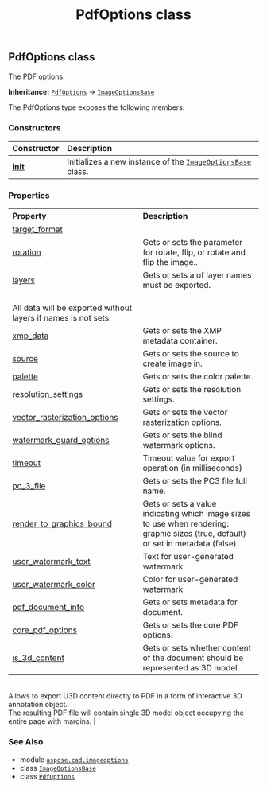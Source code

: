 ﻿---
title: PdfOptions class
second_title: Aspose.CAD for Python via .NET API References
description: 
type: docs
weight: 280
url: /python-net/aspose.cad.imageoptions/pdfoptions/
is_root: false
---

## PdfOptions class

The PDF options.



**Inheritance:** [`PdfOptions`](/cad/python-net/aspose.cad.imageoptions/pdfoptions) → 
[`ImageOptionsBase`](/cad/python-net/aspose.cad.imageoptions/imageoptionsbase)



The PdfOptions type exposes the following members:

### Constructors
| Constructor | Description |
| :- | :- |
| [__init__](/cad/python-net/aspose.cad.imageoptions/pdfoptions/__init__/#) | Initializes a new instance of the [`ImageOptionsBase`](/cad/python-net/aspose.cad.imageoptions/imageoptionsbase) class. |


### Properties
| Property | Description |
| :- | :- |
| [target_format](/cad/python-net/aspose.cad.imageoptions/pdfoptions/target_format) |  |
| [rotation](/cad/python-net/aspose.cad.imageoptions/pdfoptions/rotation) | Gets or sets the parameter for rotate, flip, or rotate and flip the image.. |
| [layers](/cad/python-net/aspose.cad.imageoptions/pdfoptions/layers) | Gets or sets a of layer names must be exported.<br/>All data will be exported without layers if names is not sets. |
| [xmp_data](/cad/python-net/aspose.cad.imageoptions/pdfoptions/xmp_data) | Gets or sets the XMP metadata container. |
| [source](/cad/python-net/aspose.cad.imageoptions/pdfoptions/source) | Gets or sets the source to create image in. |
| [palette](/cad/python-net/aspose.cad.imageoptions/pdfoptions/palette) | Gets or sets the color palette. |
| [resolution_settings](/cad/python-net/aspose.cad.imageoptions/pdfoptions/resolution_settings) | Gets or sets the resolution settings. |
| [vector_rasterization_options](/cad/python-net/aspose.cad.imageoptions/pdfoptions/vector_rasterization_options) | Gets or sets the vector rasterization options. |
| [watermark_guard_options](/cad/python-net/aspose.cad.imageoptions/pdfoptions/watermark_guard_options) | Gets or sets the blind watermark options. |
| [timeout](/cad/python-net/aspose.cad.imageoptions/pdfoptions/timeout) | Timeout value for export operation (in milliseconds) |
| [pc_3_file](/cad/python-net/aspose.cad.imageoptions/pdfoptions/pc_3_file) | Gets or sets the PC3 file full name. |
| [render_to_graphics_bound](/cad/python-net/aspose.cad.imageoptions/pdfoptions/render_to_graphics_bound) | Gets or sets a value indicating which image sizes to use when rendering: graphic sizes (true, default) or set in metadata (false). |
| [user_watermark_text](/cad/python-net/aspose.cad.imageoptions/pdfoptions/user_watermark_text) | Text for user-generated watermark |
| [user_watermark_color](/cad/python-net/aspose.cad.imageoptions/pdfoptions/user_watermark_color) | Color for user-generated watermark |
| [pdf_document_info](/cad/python-net/aspose.cad.imageoptions/pdfoptions/pdf_document_info) | Gets or sets metadata for document. |
| [core_pdf_options](/cad/python-net/aspose.cad.imageoptions/pdfoptions/core_pdf_options) | Gets or sets the core PDF options. |
| [is_3d_content](/cad/python-net/aspose.cad.imageoptions/pdfoptions/is_3d_content) | Gets or sets whether content of the document should be represented as 3D model. <br/>Allows to export U3D content directly to PDF in a form of interactive 3D annotation object.<br/>The resulting PDF file will contain single 3D model object occupying the entire page with margins. |



### See Also
* module [`aspose.cad.imageoptions`](..)
* class [`ImageOptionsBase`](/cad/python-net/aspose.cad.imageoptions/imageoptionsbase)
* class [`PdfOptions`](/cad/python-net/aspose.cad.imageoptions/pdfoptions)
